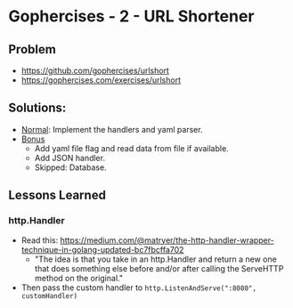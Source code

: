 # Gophercises - 2 - URL Shortener

## Problem

* https://github.com/gophercises/urlshort
* https://gophercises.com/exercises/urlshort

## Solutions:

* [Normal](normal): Implement the handlers and yaml parser.
* [Bonus](bonus)
    * Add yaml file flag and read data from file if available.
    * Add JSON handler.
    * Skipped: Database.

## Lessons Learned

### http.Handler

* Read this: https://medium.com/@matryer/the-http-handler-wrapper-technique-in-golang-updated-bc7fbcffa702
    * "The idea is that you take in an http.Handler and return a new one that does something else before and/or after calling the ServeHTTP method on the original."
* Then pass the custom handler to `http.ListenAndServe(":8080", customHandler)`